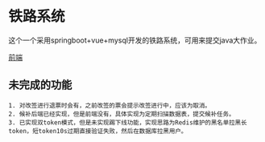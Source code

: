 # 铁路系统
这个一个采用springboot+vue+mysql开发的铁路系统，可用来提交java大作业。

[前端](https://github.com/southernMD/railway_vue)

## 未完成的功能
    1. 对改签进行退票时会有，之前改签的票会提示改签进行中，应该为取消。
    2. 候补后端已经实现，但是前端没有，具体实现为定期扫描数据表，提交候补任务。
    3. 已实现双token模式，但是未实现踢下线功能，实现思路为Redis维护的黑名单拉黑长token，短token10s过期直接验证失败，然后在数据库拉黑用户。